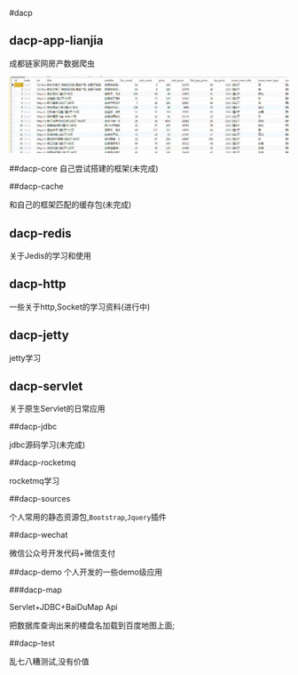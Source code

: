 #dacp

## dacp-app-lianjia

成都链家网房产数据爬虫

![](image/20170922233912.jpg)



##dacp-core
自己尝试搭建的框架(未完成)

##dacp-cache

和自己的框架匹配的缓存包(未完成)

## dacp-redis

关于Jedis的学习和使用

## dacp-http

一些关于http,Socket的学习资料(进行中)

## dacp-jetty

jetty学习

## dacp-servlet

关于原生Servlet的日常应用

##dacp-jdbc

jdbc源码学习(未完成)

##dacp-rocketmq

rocketmq学习

##dacp-sources

个人常用的静态资源包,`Bootstrap`,`Jquery`插件

##dacp-wechat

微信公众号开发代码+微信支付

##dacp-demo
个人开发的一些demo级应用

###dacp-map

Servlet+JDBC+BaiDuMap Api

把数据库查询出来的楼盘名加载到百度地图上面;

##dacp-test

乱七八糟测试,没有价值